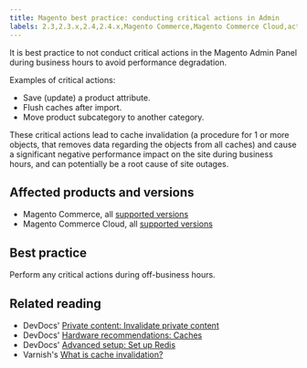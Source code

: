 ```yaml
---
title: Magento best practice: conducting critical actions in Admin
labels: 2.3,2.3.x,2.4,2.4.x,Magento Commerce,Magento Commerce Cloud,actions,cache invalidation,critical,event,flush,log,move,save
---
```


It is best practice to not conduct critical actions in the Magento Admin Panel during business hours to avoid performance degradation.

Examples of critical actions:

* Save (update) a product attribute.
* Flush caches after import.
* Move product subcategory to another category.

These critical actions lead to cache invalidation (a procedure for 1 or more objects, that removes data regarding the objects from all caches) and cause a significant negative performance impact on the site during business hours, and can potentially be a root cause of site outages.

## Affected products and versions

* Magento Commerce, all [supported versions](https://magento.com/sites/default/files/magento-software-lifecycle-policy.pdf)
* Magento Commerce Cloud, all [supported versions](https://magento.com/sites/default/files/magento-software-lifecycle-policy.pdf)

## Best practice

Perform any critical actions during off-business hours.

## Related reading

* DevDocs' [Private content: Invalidate private content](https://devdocs.magento.com/guides/v2.4/extension-dev-guide/cache/page-caching/private-content.html#invalidate-private-content)
* DevDocs' [Hardware recommendations: Caches](https://devdocs.magento.com/guides/v2.4/performance-best-practices/hardware.html#caches)
* DevDocs' [Advanced setup: Set up Redis](https://devdocs.magento.com/guides/v2.4/performance-best-practices/advanced-setup.html#set-up-redis)
* Varnish's [What is cache invalidation?](https://www.varnish-software.com/glossary/what-is-cache-invalidation/)
